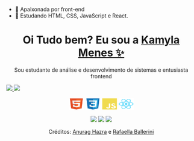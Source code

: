* 🌈 Apaixonada por front-end
* 🌱 Estudando HTML, CSS, JavaScript e React.

<div>
  
  <h1 align="center">
    Oi Tudo bem? Eu sou a
    <a href="https://beacons.ai/kamylamenes">Kamyla Menes ✨</a>
  </h1>
  
  <p align="center">
    Sou estudante de análise e desenvolvimento de sistemas e entusiasta frontend
  </div>

  <div aling="center">
    <a href="https://github.com/kamylamenes">
      <img height="150em" src="https://github-readme-stats.vercel.app/api?username=kamylamenes&count_private=true&include_all_commits=true&show_icons=true&theme=dracula&hide_border=false&show_owner=true"/>
      <img height="150em" src="https://github-readme-stats.vercel.app/api/top-langs/?username=kamylamenes&theme=dracula&hide_border=false&&layout=compact"/>
    </a>
  </div>

  <div align="center" valign="top"><br>
    <img align="center" alt="HTML" height="30" width="40" src="https://raw.githubusercontent.com/devicons/devicon/master/icons/html5/html5-original.svg">
    <img align="center" alt="CSS" height="30" width="40" src="https://raw.githubusercontent.com/devicons/devicon/master/icons/css3/css3-original.svg">
    <img align="center" alt="Js" height="30" width="40" src="https://raw.githubusercontent.com/devicons/devicon/master/icons/javascript/javascript-plain.svg">
    <img align="center" alt="React" height="30" width="40" src="https://raw.githubusercontent.com/devicons/devicon/master/icons/react/react-original.svg">
  </div><br>

  <div align="center">
    <a href="https://www.instagram.com/dev.karmylla/" target="_blank"><img src="https://img.shields.io/badge/-Instagram-%23E4405F?style=for-the-badge&logo=instagram&logoColor=white" target="_blank"></a>
    <a href="https://www.linkedin.com/in/kamylamenes/" target="_blank"><img src="https://img.shields.io/badge/-LinkedIn-%230077B5?style=for-the-badge&logo=linkedin&logoColor=white" target="_blank"></a>
    <a href="https://discord.gg/kamylamenes/" target="_blank"><img src="https://img.shields.io/badge/-Discord-%7289DA?style=for-the-badge&logo=disscord&logoColor=white" target="_blank"></a>
  </div>

  <div align="center">
    <p>Créditos: <a href="https://github.com/anuraghazra/github-readme-stats">Anurag Hazra</a> e <a href="https://github.com/rafaballerini">Rafaella Ballerini</a></p>
  </div>
